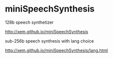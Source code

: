 miniSpeechSynthesis
==

128b speech synthetizer

http://xem.github.io/miniSpeechSynthesis

sub-256b speech synthesis with lang choice

http://xem.github.io/miniSpeechSynthesis/lang.html